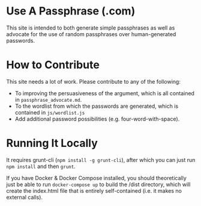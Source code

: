 # Use A Passphrase (.com)

This site is intended to both generate simple passphrases as well as advocate
for the use of random passphrases over human-generated passwords.

# How to Contribute

This site needs a lot of work. Please contribute to any of the following:

* To improving the persuasiveness of the argument, which is all contained in
  `passphrase_advocate.md`.
* To the wordlist from which the passwords are generated, which is contained in `js/wordlist.js`
* Add additional password possibilities (e.g. four-word-with-space).

# Running It Locally

It requires grunt-cli (`npm install -g grunt-cli`), after which you can just
run `npm install` and then `grunt`.

If you have Docker & Docker Compose installed, you should theoretically just be
able to run `docker-compose up` to build the /dist directory, which will create
the index.html file that is entirely self-contained (i.e. it makes no external
calls).
